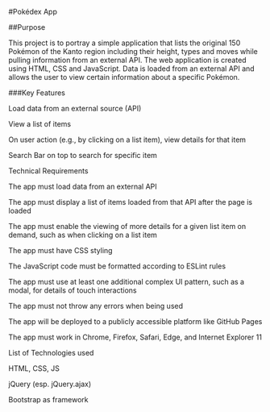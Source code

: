 #Pokédex App

##Purpose

This project is to portray a simple application that lists the original 150 Pokémon of the Kanto region including their height, types and moves while pulling information from an external API. The web application is created using HTML, CSS and JavaScript. Data is loaded from an external API and allows the user to view certain information about a specific Pokémon.

###Key Features

Load data from an external source (API)

View a list of items

On user action (e.g., by clicking on a list item), view details for that item

Search Bar on top to search for specific item

Technical Requirements

The app must load data from an external API

The app must display a list of items loaded from that API after the page is loaded

The app must enable the viewing of more details for a given list item on demand, such as when clicking on a list item

The app must have CSS styling

The JavaScript code must be formatted according to ESLint rules

The app must use at least one additional complex UI pattern, such as a modal, for details of touch interactions

The app must not throw any errors when being used

The app will be deployed to a publicly accessible platform like GitHub Pages

The app must work in Chrome, Firefox, Safari, Edge, and Internet Explorer 11

List of Technologies used

HTML, CSS, JS

jQuery (esp. jQuery.ajax)

Bootstrap as framework

